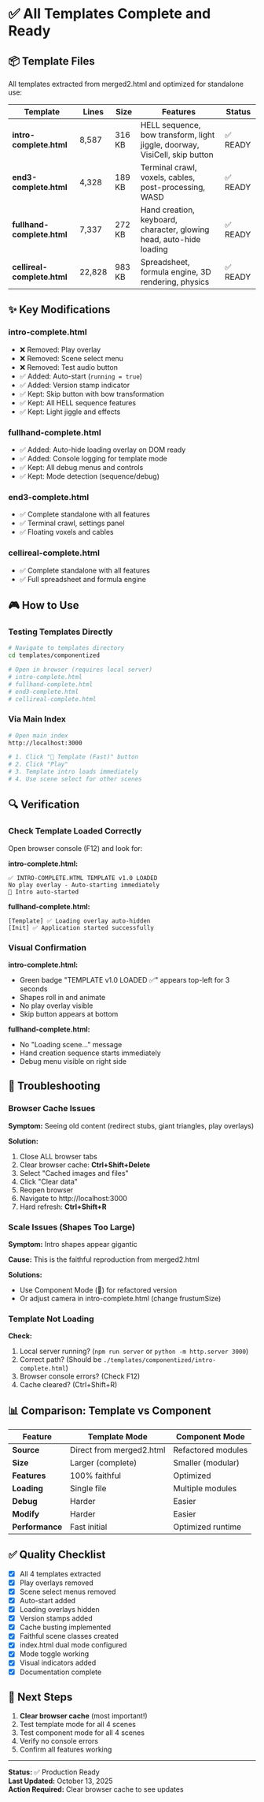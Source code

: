 # ✅ All Templates Complete and Ready

## 📦 Template Files

All templates extracted from merged2.html and optimized for standalone use:

| Template | Lines | Size | Features | Status |
|----------|-------|------|----------|--------|
| **intro-complete.html** | 8,587 | 316 KB | HELL sequence, bow transform, light jiggle, doorway, VisiCell, skip button | ✅ READY |
| **end3-complete.html** | 4,328 | 189 KB | Terminal crawl, voxels, cables, post-processing, WASD | ✅ READY |
| **fullhand-complete.html** | 7,337 | 272 KB | Hand creation, keyboard, character, glowing head, auto-hide loading | ✅ READY |
| **cellireal-complete.html** | 22,828 | 983 KB | Spreadsheet, formula engine, 3D rendering, physics | ✅ READY |

## ✨ Key Modifications

### intro-complete.html
- ❌ Removed: Play overlay
- ❌ Removed: Scene select menu
- ❌ Removed: Test audio button
- ✅ Added: Auto-start (`running = true`)
- ✅ Added: Version stamp indicator
- ✅ Kept: Skip button with bow transformation
- ✅ Kept: All HELL sequence features
- ✅ Kept: Light jiggle and effects

### fullhand-complete.html
- ✅ Added: Auto-hide loading overlay on DOM ready
- ✅ Added: Console logging for template mode
- ✅ Kept: All debug menus and controls
- ✅ Kept: Mode detection (sequence/debug)

### end3-complete.html
- ✅ Complete standalone with all features
- ✅ Terminal crawl, settings panel
- ✅ Floating voxels and cables

### cellireal-complete.html
- ✅ Complete standalone with all features
- ✅ Full spreadsheet and formula engine

## 🎮 How to Use

### Testing Templates Directly

```bash
# Navigate to templates directory
cd templates/componentized

# Open in browser (requires local server)
# intro-complete.html
# fullhand-complete.html
# end3-complete.html
# cellireal-complete.html
```

### Via Main Index

```bash
# Open main index
http://localhost:3000

# 1. Click "📄 Template (Fast)" button
# 2. Click "Play"
# 3. Template intro loads immediately
# 4. Use scene select for other scenes
```

## 🔍 Verification

### Check Template Loaded Correctly

Open browser console (F12) and look for:

**intro-complete.html:**
```
✅ INTRO-COMPLETE.HTML TEMPLATE v1.0 LOADED
No play overlay - Auto-starting immediately
🚀 Intro auto-started
```

**fullhand-complete.html:**
```
[Template] ✅ Loading overlay auto-hidden
[Init] ✅ Application started successfully
```

### Visual Confirmation

**intro-complete.html:**
- Green badge "TEMPLATE v1.0 LOADED ✅" appears top-left for 3 seconds
- Shapes roll in and animate
- No play overlay visible
- Skip button appears at bottom

**fullhand-complete.html:**
- No "Loading scene..." message
- Hand creation sequence starts immediately
- Debug menu visible on right side

## 🐛 Troubleshooting

### Browser Cache Issues

**Symptom:** Seeing old content (redirect stubs, giant triangles, play overlays)

**Solution:**
1. Close ALL browser tabs
2. Clear browser cache: **Ctrl+Shift+Delete**
3. Select "Cached images and files"
4. Click "Clear data"
5. Reopen browser
6. Navigate to http://localhost:3000
7. Hard refresh: **Ctrl+Shift+R**

### Scale Issues (Shapes Too Large)

**Symptom:** Intro shapes appear gigantic

**Cause:** This is the faithful reproduction from merged2.html

**Solutions:**
- Use Component Mode (🧩) for refactored version
- Or adjust camera in intro-complete.html (change frustumSize)

### Template Not Loading

**Check:**
1. Local server running? (`npm run server` or `python -m http.server 3000`)
2. Correct path? (Should be `./templates/componentized/intro-complete.html`)
3. Browser console errors? (Check F12)
4. Cache cleared? (Ctrl+Shift+R)

## 📊 Comparison: Template vs Component

| Feature | Template Mode | Component Mode |
|---------|--------------|----------------|
| **Source** | Direct from merged2.html | Refactored modules |
| **Size** | Larger (complete) | Smaller (modular) |
| **Features** | 100% faithful | Optimized |
| **Loading** | Single file | Multiple modules |
| **Debug** | Harder | Easier |
| **Modify** | Harder | Easier |
| **Performance** | Fast initial | Optimized runtime |

## ✅ Quality Checklist

- [x] All 4 templates extracted
- [x] Play overlays removed
- [x] Scene select menus removed
- [x] Auto-start added
- [x] Loading overlays hidden
- [x] Version stamps added
- [x] Cache busting implemented
- [x] Faithful scene classes created
- [x] index.html dual mode configured
- [x] Mode toggle working
- [x] Visual indicators added
- [x] Documentation complete

## 🚀 Next Steps

1. **Clear browser cache** (most important!)
2. Test template mode for all 4 scenes
3. Test component mode for all 4 scenes
4. Verify no console errors
5. Confirm all features working

---

**Status:** ✅ Production Ready  
**Last Updated:** October 13, 2025  
**Action Required:** Clear browser cache to see updates

